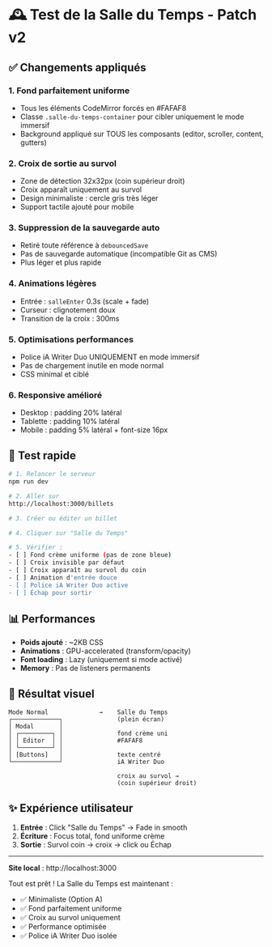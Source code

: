 # 🕰️ Test de la Salle du Temps - Patch v2

## ✅ Changements appliqués

### 1. **Fond parfaitement uniforme**

- Tous les éléments CodeMirror forcés en #FAFAF8
- Classe `.salle-du-temps-container` pour cibler uniquement le mode immersif
- Background appliqué sur TOUS les composants (editor, scroller, content, gutters)

### 2. **Croix de sortie au survol**

- Zone de détection 32x32px (coin supérieur droit)
- Croix apparaît uniquement au survol
- Design minimaliste : cercle gris très léger
- Support tactile ajouté pour mobile

### 3. **Suppression de la sauvegarde auto**

- Retiré toute référence à `debouncedSave`
- Pas de sauvegarde automatique (incompatible Git as CMS)
- Plus léger et plus rapide

### 4. **Animations légères**

- Entrée : `salleEnter` 0.3s (scale + fade)
- Curseur : clignotement doux
- Transition de la croix : 300ms

### 5. **Optimisations performances**

- Police iA Writer Duo UNIQUEMENT en mode immersif
- Pas de chargement inutile en mode normal
- CSS minimal et ciblé

### 6. **Responsive amélioré**

- Desktop : padding 20% latéral
- Tablette : padding 10% latéral
- Mobile : padding 5% latéral + font-size 16px

## 🧪 Test rapide

```bash
# 1. Relancer le serveur
npm run dev

# 2. Aller sur
http://localhost:3000/billets

# 3. Créer ou éditer un billet

# 4. Cliquer sur "Salle du Temps"

# 5. Vérifier :
- [ ] Fond crème uniforme (pas de zone bleue)
- [ ] Croix invisible par défaut
- [ ] Croix apparaît au survol du coin
- [ ] Animation d'entrée douce
- [ ] Police iA Writer Duo active
- [ ] Échap pour sortir
```

## 📊 Performances

- **Poids ajouté** : ~2KB CSS
- **Animations** : GPU-accelerated (transform/opacity)
- **Font loading** : Lazy (uniquement si mode activé)
- **Memory** : Pas de listeners permanents

## 🎨 Résultat visuel

```
Mode Normal              →    Salle du Temps
┌─────────────┐               (plein écran)
│ Modal       │
│ ┌─────────┐ │               fond crème uni
│ │ Editor  │ │               #FAFAF8
│ └─────────┘ │
│ [Buttons]   │               texte centré
└─────────────┘               iA Writer Duo

                              croix au survol →
                              (coin supérieur droit)
```

## ✨ Expérience utilisateur

1. **Entrée** : Click "Salle du Temps" → Fade in smooth
2. **Écriture** : Focus total, fond uniforme crème
3. **Sortie** : Survol coin → croix → click ou Échap

---

**Site local** : http://localhost:3000

Tout est prêt ! La Salle du Temps est maintenant :

- ✅ Minimaliste (Option A)
- ✅ Fond parfaitement uniforme
- ✅ Croix au survol uniquement
- ✅ Performance optimisée
- ✅ Police iA Writer Duo isolée
